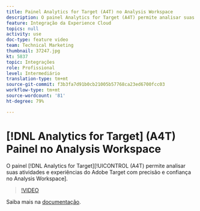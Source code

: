 ```yaml
---
title: Painel Analytics for Target (A4T) no Analysis Workspace
description: O painel Analytics for Target (A4T) permite analisar suas atividades e experiências do Adobe Target, com leveza e confiança, no Analysis Workspace.
feature: Integração da Experience Cloud
topics: null
activity: use
doc-type: feature video
team: Technical Marketing
thumbnail: 37247.jpg
kt: 5837
topic: Integrações
role: Profissional
level: Intermediário
translation-type: tm+mt
source-git-commit: f3b3fa7d91b0cb21005b57768ca23ed6700fcc03
workflow-type: tm+mt
source-wordcount: '81'
ht-degree: 79%

---
```



# [!DNL Analytics for Target] (A4T) Painel no Analysis Workspace

O painel [!DNL Analytics for Target][!UICONTROL  (A4T) permite analisar suas atividades e experiências do Adobe Target com precisão e confiança no Analysis Workspace].

>[!VIDEO](https://video.tv.adobe.com/v/37247/?quality=12&learn=on)

Saiba mais na [documentação](https://docs.adobe.com/content/help/pt-BR/analytics/analyze/analysis-workspace/panels/a4t-panel.html).
